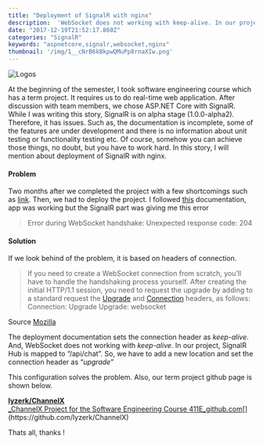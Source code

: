 ```yaml
---
title: "Deployment of SignalR with nginx"
description:  'WebSocket does not working with keep-alive. In our project, SignalR Hub is mapped to “/api/chat”. So, we have to add a new location and set the connection header as “upgrade”'
date: "2017-12-19T21:52:17.860Z"
categories: "SignalR"
keywords: "aspnetcore,signalr,websocket,nginx"
thumbnail: '/img/1__cNrB6kBkpwQMuPp8rnaXIw.png'
---
```


![Logos](/img/1__cNrB6kBkpwQMuPp8rnaXIw.png)

At the beginning of the semester, I took software engineering course which has a term project. It requires us to do real-time web application. After discussion with team members, we chose ASP.NET Core with SignalR. While I was writing this story, SignalR is on alpha stage (1.0.0-alpha2). Therefore, it has issues. Such as, the documentation is incomplete, some of the features are under development and there is no information about unit testing or functionality testing etc. Of course, somehow you can achieve those things, no doubt, but you have to work hard. In this story, I will mention about deployment of SignalR with nginx.

#### Problem

Two months after we completed the project with a few shortcomings such as [link](https://twitter.com/almozdmr/status/940992242449309703). Then, we had to deploy the project. I followed [this](https://docs.microsoft.com/en-us/aspnet/core/publishing/linuxproduction?tabs=aspnetcore2x) documentation, app was working but the SignalR part was giving me this error

> Error during WebSocket handshake: Unexpected response code: 204

#### Solution

If we look behind of the problem, it is based on headers of connection.

> If you need to create a WebSocket connection from scratch, you’ll have to handle the handshaking process yourself. After creating the initial HTTP/1.1 session, you need to request the upgrade by adding to a standard request the [Upgrade](https://developer.mozilla.org/en-US/docs/Web/HTTP/Headers/Upgrade "The documentation about this has not yet been written; please consider contributing!") and [Connection](https://developer.mozilla.org/en-US/docs/Web/HTTP/Headers/Connection "The Connection general header controls whether or not the network connection stays open after the current transaction finishes. If the value sent is keep-alive, the connection is persistent and not closed, allowing for subsequent requests to the same server to be done.") headers, as follows: Connection: Upgrade Upgrade: websocket

Source [Mozilla](https://developer.mozilla.org/en-US/docs/Web/HTTP/Protocol_upgrade_mechanism#Upgrading_to_a_WebSocket_connection)

The deployment documentation sets the connection header as _keep-alive_. And, WebSocket does not working with _keep-alive_. In our project, SignalR Hub is mapped to “/api/chat”. So, we have to add a new location and set the connection header as “_upgrade_”

This configuration solves the problem. Also, our term project github page is shown below.

[**lyzerk/ChannelX**  
_ChannelX Project for the Software Engineering Course 411E_github.com](https://github.com/lyzerk/ChannelX "https://github.com/lyzerk/ChannelX")[](https://github.com/lyzerk/ChannelX)

Thats all, thanks !